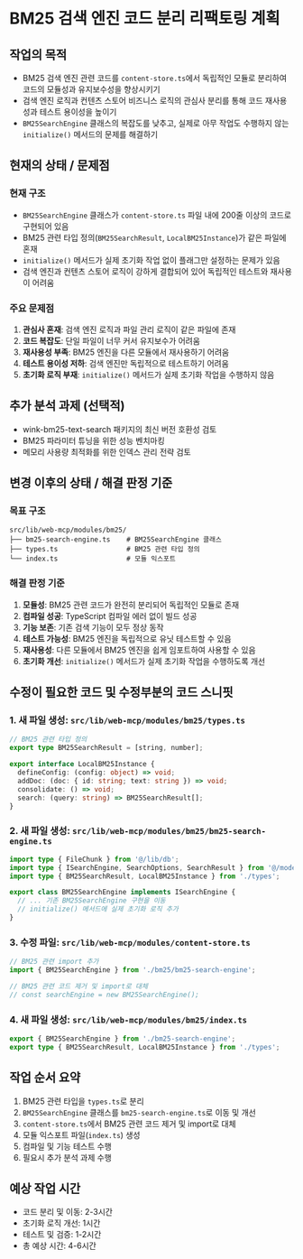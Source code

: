 # BM25 검색 엔진 코드 분리 리팩토링 계획

## 작업의 목적

- BM25 검색 엔진 관련 코드를 `content-store.ts`에서 독립적인 모듈로 분리하여 코드의 모듈성과 유지보수성을 향상시키기
- 검색 엔진 로직과 컨텐츠 스토어 비즈니스 로직의 관심사 분리를 통해 코드 재사용성과 테스트 용이성을 높이기
- `BM25SearchEngine` 클래스의 복잡도를 낮추고, 실제로 아무 작업도 수행하지 않는 `initialize()` 메서드의 문제를 해결하기

## 현재의 상태 / 문제점

### 현재 구조

- `BM25SearchEngine` 클래스가 `content-store.ts` 파일 내에 200줄 이상의 코드로 구현되어 있음
- BM25 관련 타입 정의(`BM25SearchResult`, `LocalBM25Instance`)가 같은 파일에 혼재
- `initialize()` 메서드가 실제 초기화 작업 없이 플래그만 설정하는 문제가 있음
- 검색 엔진과 컨텐츠 스토어 로직이 강하게 결합되어 있어 독립적인 테스트와 재사용이 어려움

### 주요 문제점

1. **관심사 혼재**: 검색 엔진 로직과 파일 관리 로직이 같은 파일에 존재
2. **코드 복잡도**: 단일 파일이 너무 커서 유지보수가 어려움
3. **재사용성 부족**: BM25 엔진을 다른 모듈에서 재사용하기 어려움
4. **테스트 용이성 저하**: 검색 엔진만 독립적으로 테스트하기 어려움
5. **초기화 로직 부재**: `initialize()` 메서드가 실제 초기화 작업을 수행하지 않음

## 추가 분석 과제 (선택적)

- wink-bm25-text-search 패키지의 최신 버전 호환성 검토
- BM25 파라미터 튜닝을 위한 성능 벤치마킹
- 메모리 사용량 최적화를 위한 인덱스 관리 전략 검토

## 변경 이후의 상태 / 해결 판정 기준

### 목표 구조

```text
src/lib/web-mcp/modules/bm25/
├── bm25-search-engine.ts    # BM25SearchEngine 클래스
├── types.ts                 # BM25 관련 타입 정의
└── index.ts                 # 모듈 익스포트
```

### 해결 판정 기준

1. **모듈성**: BM25 관련 코드가 완전히 분리되어 독립적인 모듈로 존재
2. **컴파일 성공**: TypeScript 컴파일 에러 없이 빌드 성공
3. **기능 보존**: 기존 검색 기능이 모두 정상 동작
4. **테스트 가능성**: BM25 엔진을 독립적으로 유닛 테스트할 수 있음
5. **재사용성**: 다른 모듈에서 BM25 엔진을 쉽게 임포트하여 사용할 수 있음
6. **초기화 개선**: `initialize()` 메서드가 실제 초기화 작업을 수행하도록 개선

## 수정이 필요한 코드 및 수정부분의 코드 스니핏

### 1. 새 파일 생성: `src/lib/web-mcp/modules/bm25/types.ts`

```typescript
// BM25 관련 타입 정의
export type BM25SearchResult = [string, number];

export interface LocalBM25Instance {
  defineConfig: (config: object) => void;
  addDoc: (doc: { id: string; text: string }) => void;
  consolidate: () => void;
  search: (query: string) => BM25SearchResult[];
}
```

### 2. 새 파일 생성: `src/lib/web-mcp/modules/bm25/bm25-search-engine.ts`

```typescript
import type { FileChunk } from '@/lib/db';
import type { ISearchEngine, SearchOptions, SearchResult } from '@/models/search-engine';
import type { BM25SearchResult, LocalBM25Instance } from './types';

export class BM25SearchEngine implements ISearchEngine {
  // ... 기존 BM25SearchEngine 구현을 이동
  // initialize() 메서드에 실제 초기화 로직 추가
}
```

### 3. 수정 파일: `src/lib/web-mcp/modules/content-store.ts`

```typescript
// BM25 관련 import 추가
import { BM25SearchEngine } from './bm25/bm25-search-engine';

// BM25 관련 코드 제거 및 import로 대체
// const searchEngine = new BM25SearchEngine();
```

### 4. 새 파일 생성: `src/lib/web-mcp/modules/bm25/index.ts`

```typescript
export { BM25SearchEngine } from './bm25-search-engine';
export type { BM25SearchResult, LocalBM25Instance } from './types';
```

## 작업 순서 요약

1. BM25 관련 타입을 `types.ts`로 분리
2. `BM25SearchEngine` 클래스를 `bm25-search-engine.ts`로 이동 및 개선
3. `content-store.ts`에서 BM25 관련 코드 제거 및 import로 대체
4. 모듈 익스포트 파일(`index.ts`) 생성
5. 컴파일 및 기능 테스트 수행
6. 필요시 추가 분석 과제 수행

## 예상 작업 시간

- 코드 분리 및 이동: 2-3시간
- 초기화 로직 개선: 1시간
- 테스트 및 검증: 1-2시간
- 총 예상 시간: 4-6시간
